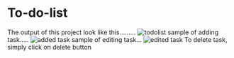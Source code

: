 # To-do-list
The output of this project look like this.........
![todolist](https://user-images.githubusercontent.com/98963811/155994998-a91ef63e-fc92-4c65-bcdf-291ea2da5d43.jpg)
sample of adding task.....
![added task](https://user-images.githubusercontent.com/98963811/155995835-0fa2735c-510b-46e3-807c-ece35ee7621a.jpg)
sample of editing task...
![edited task](https://user-images.githubusercontent.com/98963811/155995989-e0d3aab3-e304-4452-90d2-d9c0308b8f82.jpg)
To delete task, simply click on delete button
